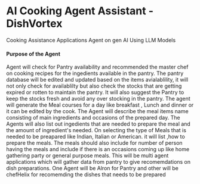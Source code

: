 # AI Cooking Agent Assistant - DishVortex
Cooking Assistance Applications Agent on gen AI Using LLM Models

#### Purpose of the Agent
Agent will check for Pantry availability and recommended the master chef on cooking recipes for the ingedients available in the pantry. The pantry database will be edited and updated based on the items avialablility, it will not only check for availablilty but also check the stocks that are getting expired or rotten to maintain the pantry. It will also suggest the Pantry to keep the stocks fresh and avoid any over stocking in the pantry.
The agent will generate the Meal courses for a day like breakfast , Lunch and dinner or it can be edited by the cook. The Agent will describe the meal items name consisting of main ingredients and occasions of the prepared day. The Agents will also list out ingedients that are needed to prepare the meal and the amount of ingredient's needed. On selecting the type of Meals that is needed to be preapared like Indian, Italian or American. it will list ,how to prepare the meals.
The meals should also include for number of person having the meals and include if there is an occasions coming up like home gathering party or general purpose meals.
This will be multi agent applications which will gather data from pantry to give recomemdations on dish preparations. One Agent will be Alron for Pantry and other will be chefHelix for recomemding the dishes that needs to be prepared
